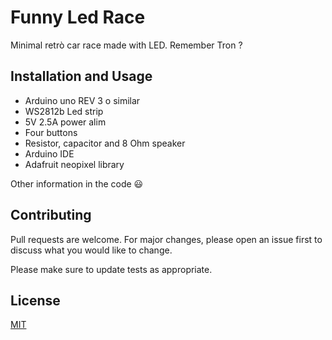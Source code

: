 # Funny Led Race

Minimal retrò car race made with LED. Remember Tron ?

## Installation and Usage

* Arduino uno REV 3 o similar
* WS2812b Led strip
* 5V 2.5A power alim
* Four buttons
* Resistor, capacitor and 8 Ohm speaker
* Arduino IDE
* Adafruit neopixel library

Other information in the code 😃
## Contributing
Pull requests are welcome. For major changes, please open an issue first to discuss what you would like to change.

Please make sure to update tests as appropriate.

## License
[MIT](https://choosealicense.com/licenses/mit/)